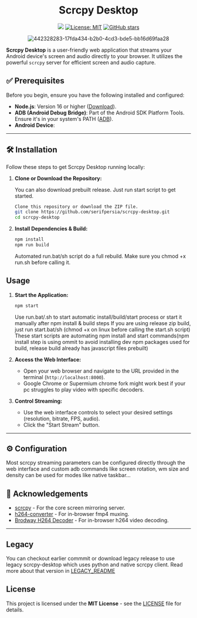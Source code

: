 <div align="center">

# Scrcpy Desktop

[![](https://img.shields.io/travis/your_username/scrcpy-desktop.svg?style=flat-square)](https://travis-ci.org/your_username/scrcpy-desktop)
[![License: MIT](https://img.shields.io/badge/License-MIT-yellow.svg?style=flat-square)](https://opensource.org/licenses/MIT)
[![GitHub stars](https://img.shields.io/github/stars/serifpersia/scrcpy-desktop.svg?style=flat-square)](https://github.com/serifpersia/scrcpy-desktop/stargazers)

![442328283-17fda434-b2b0-4cd3-bde5-bb16d69faa28](https://github.com/user-attachments/assets/704efc85-6aab-4ff9-93d7-9086cffdeeba)

</div align="center">


**Scrcpy Desktop** is a user-friendly web application that streams your Android device's screen and audio directly to your browser. It utilizes the powerful `scrcpy` server for efficient screen and audio capture.

## ✅ Prerequisites

Before you begin, ensure you have the following installed and configured:

*   **Node.js**: Version 16 or higher ([Download](https://nodejs.org/)).
*   **ADB (Android Debug Bridge)**: Part of the Android SDK Platform Tools. Ensure it's in your system's PATH ([ADB](https://developer.android.com/tools/releases/platform-tools)).
*   **Android Device**:
---

## 🛠️ Installation

Follow these steps to get Scrcpy Desktop running locally:

1.  **Clone or Download the Repository:**

    You can also download prebuilt release. Just run start script to get started.

    ```bash
	Clone this repository or download the ZIP file. 
    git clone https://github.com/serifpersia/scrcpy-desktop.git
    cd scrcpy-desktop
    ```

3.  **Install Dependencies & Build:**
    ```bash
    npm install
	npm run build
    ```
    Automated run.bat/sh script do a full rebuild. Make sure you chmod +x run.sh before calling it.

## Usage

1.  **Start the Application:**

    ```bash
    npm start
    ```
	Use run.bat/.sh to start automatic install/build/start process or start it manually after npm install & build steps
	If you are using release zip build, just run start.bat/sh (chmod +x on linux before calling the start.sh script)
	These start scripts are automating npm install and start commands(npm install step is using ommit to avoid installing dev npm packages used for build, release build already has javascript files prebuilt)

3.  **Access the Web Interface:**
    *   Open your web browser and navigate to the URL provided in the terminal (`http://localhost:8000`).
    * 	Google Chrome or Supermium chrome fork might work best if your pc struggles to play video with specific decoders.

4.  **Control Streaming:**
    *   Use the web interface controls to select your desired settings (resolution, bitrate, FPS, audio).
    *   Click the "Start Stream" button.
---

## ⚙️ Configuration

Most scrcpy streaming parameters can be configured directly through the web interface and custom adb commands like screen rotation, wm size and density can be used for modes like native taskbar...

## 🙏 Acknowledgements

*   [scrcpy](https://github.com/Genymobile/scrcpy) - For the core screen mirroring server.
*   [h264-converter](https://github.com/xevojapan/h264-converter) - For in-browser fmp4 muxing.
*   [Brodway H264 Decoder](https://github.com/mbebenita/Broadway) - For in-browser h264 video decoding.
---


## Legacy

You can checkout earlier commmit or download legacy release to use legacy scrcpy-desktop which uses python and native scrcpy client.
Read more about that version in [LEGACY_README](LEGACY_README.md)

## License
This project is licensed under the **MIT License** - see the [LICENSE](LICENSE) file for details.
